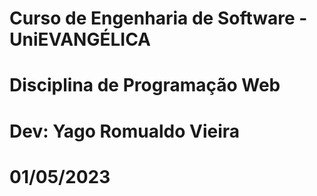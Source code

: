 # Curso de Engenharia de Software - UniEVANGÉLICA
# Disciplina de Programação Web 
# Dev: Yago Romualdo Vieira 
# 01/05/2023 
